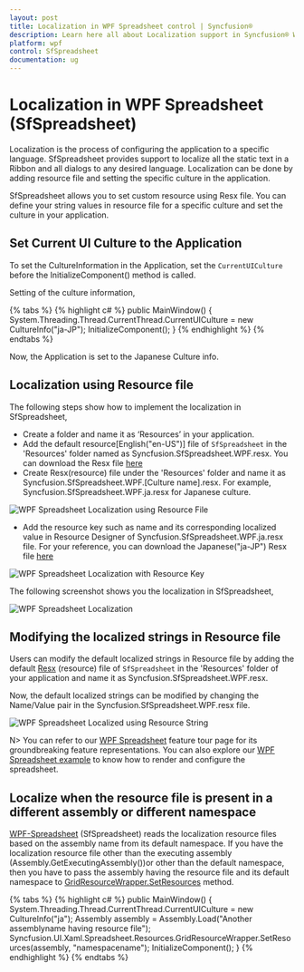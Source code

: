 ```yaml
---
layout: post
title: Localization in WPF Spreadsheet control | Syncfusion®
description: Learn here all about Localization support in Syncfusion® WPF Spreadsheet (SfSpreadsheet) control and more.
platform: wpf
control: SfSpreadsheet
documentation: ug
---
```


# Localization in WPF Spreadsheet (SfSpreadsheet)

Localization is the process of configuring the application to a specific language. SfSpreadsheet provides support to localize all the static text in a Ribbon and all dialogs to any desired language. Localization can be done by adding resource file and setting the specific culture in the application.

SfSpreadsheet allows you to set custom resource using Resx file. You can define your string values in resource file for a specific culture and set the culture in your application.

## Set Current UI Culture to the Application

To set the CultureInformation in the Application, set the `CurrentUICulture` before the InitializeComponent() method is called. 

Setting of the culture information,

{% tabs %}
{% highlight c# %}
public MainWindow()
{
    System.Threading.Thread.CurrentThread.CurrentUICulture = new CultureInfo("ja-JP");
    InitializeComponent();
}
{% endhighlight %}
{% endtabs %}

Now, the Application is set to the Japanese Culture info. 

## Localization using Resource file

The following steps show how to implement the localization in SfSpreadsheet,

* Create a folder and name it as ‘Resources’ in your application.
* Add the default resource[English("en-US")] file of `SfSpreadsheet` in the 'Resources' folder named as Syncfusion.SfSpreadsheet.WPF.resx.
  You can download the Resx file [here](https://github.com/syncfusion/wpf-controls-localization-resx-files/blob/master/Syncfusion.SfSpreadsheet.WPF/Syncfusion.SfSpreadsheet.Wpf.resx) 
* Create Resx(resource) file under the 'Resources' folder and name it as Syncfusion.SfSpreadsheet.WPF.[Culture name].resx. 
  For example, Syncfusion.SfSpreadsheet.WPF.ja.resx for Japanese culture. 

![WPF Spreadsheet Localization using Resource File](localization_images/wpf-spreadsheet-localization-using-resource-file.JPG)

* Add the resource key such as name and its corresponding localized value in Resource Designer of Syncfusion.SfSpreadsheet.WPF.ja.resx file.
  For your reference, you can download the Japanese("ja-JP") Resx file [here](https://www.syncfusion.com/downloads/support/directtrac/general/ze/Syncfusion.SfSpreadsheet.WPF.ja1723377679)

![WPF Spreadsheet Localization with Resource Key](localization_images/wpf-spreadsheet-localization-with-resource-key.JPG)

The following screenshot shows you the localization in SfSpreadsheet,

![WPF Spreadsheet Localization](localization_images/wpf-spreadsheet-localization.jpg)

## Modifying the localized strings in Resource file

Users can modify the default localized strings in Resource file by adding the default [Resx](https://github.com/syncfusion/wpf-controls-localization-resx-files/blob/master/Syncfusion.SfSpreadsheet.WPF/Syncfusion.SfSpreadsheet.Wpf.resx) (resource) file of `SfSpreadsheet` in the 'Resources' folder of your application and name it as Syncfusion.SfSpreadsheet.WPF.resx.

Now, the default localized strings can be modified by changing the Name/Value pair in the Syncfusion.SfSpreadsheet.WPF.resx file.

![WPF Spreadsheet Localized using Resource String](localization_images/wpf-spreadsheet-localized-using-resource-string.jpg)


N> You can refer to our [WPF Spreadsheet](https://www.syncfusion.com/wpf-controls/spreadsheet) feature tour page for its groundbreaking feature representations. You can also explore our [WPF Spreadsheet example](https://github.com/syncfusion/wpf-demos) to know how to render and configure the spreadsheet.

## Localize when the resource file is present in a different assembly or different namespace

[WPF-Spreadsheet](https://help.syncfusion.com/wpf/spreadsheet/getting-started) (SfSpreadsheet) reads the localization resource files based on the assembly name from its default namespace. If you have the localization resource file other than the executing assembly (Assembly.GetExecutingAssembly())or other than the default namespace, then you have to pass the assembly having the resource file and its default namespace to [GridResourceWrapper.SetResources](https://help.syncfusion.com/cr/wpf/Syncfusion.UI.Xaml.Spreadsheet.Resources.GridResourceWrapper.html#Syncfusion_UI_Xaml_Spreadsheet_Resources_GridResourceWrapper_SetResources_System_Reflection_Assembly_System_String_) method.

{% tabs %}
{% highlight c# %}
 public MainWindow()
 {
      System.Threading.Thread.CurrentThread.CurrentUICulture = new CultureInfo("ja");
      Assembly assembly = Assembly.Load("Another assemblyname having resource file");
      Syncfusion.UI.Xaml.Spreadsheet.Resources.GridResourceWrapper.SetResources(assembly, "namespacename");
      InitializeComponent();
 }
{% endhighlight %}
{% endtabs %}
